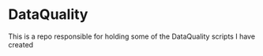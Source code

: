 # DataQuality
This is a repo responsible for holding some of the DataQuality scripts I have created
